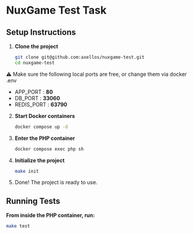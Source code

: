 # NuxGame Test Task

## Setup Instructions

1. **Clone the project**
   ```bash
   git clone git@github.com:axellos/nuxgame-test.git
   cd nuxgame-test

⚠️ Make sure the following local ports are free, or change them via docker .env
  * APP_PORT : **80**
  * DB_PORT : **33060**
  * REDIS_PORT : **63790**

2. **Start Docker containers**
    ```bash
   docker compose up -d
3. **Enter the PHP container**
    ```bash
   docker compose exec php sh
4. **Initialize the project**
    ```bash
   make init
5. Done! The project is ready to use.

## Running Tests

**From inside the PHP container, run:**
```bash
make test
